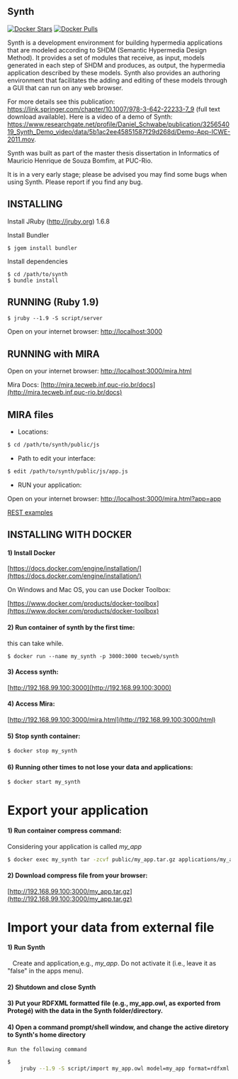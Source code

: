 Synth
-----

[![Docker Stars](https://img.shields.io/docker/stars/tecweb/synth.svg?maxAge=2592000)](https://hub.docker.com/r/tecweb/synth/)
[![Docker Pulls](https://img.shields.io/docker/pulls/tecweb/synth.svg?maxAge=2592000)](https://hub.docker.com/r/tecweb/synth/)

Synth is a development environment for building hypermedia applications that are modeled 
according to SHDM (Semantic Hypermedia Design Method). It provides a set of modules that 
receive, as input, models  generated in each step of SHDM and produces, as output, the 
hypermedia application described by these models. Synth also provides an authoring environment 
that facilitates the adding and editing of these models through a GUI that can run on 
any web browser. 

For more details see this publication: https://link.springer.com/chapter/10.1007/978-3-642-22233-7_9 (full text download available).
Here is a video of a demo of Synth: https://www.researchgate.net/profile/Daniel_Schwabe/publication/325654019_Synth_Demo_video/data/5b1ac2ee45851587f29d268d/Demo-App-ICWE-2011.mov.

Synth was built as part of the master thesis dissertation in Informatics of  Mauricio Henrique de Souza Bomfim, at PUC-Rio.

It is in a very early stage; please be advised you may find some bugs when using Synth. 
Please report if you find any bug.

INSTALLING
----------
Install JRuby (http://jruby.org) 1.6.8

Install Bundler
```
$ jgem install bundler
```

Install dependencies
```
$ cd /path/to/synth
$ bundle install
```
RUNNING (Ruby 1.9)
-------
```
$ jruby --1.9 -S script/server
```
Open on your internet browser: [http://localhost:3000](http://localhost:3000)

RUNNING with MIRA
-----------------

Open on your internet browser: [http://localhost:3000/mira.html](http://localhost:3000/mira.html)

Mira Docs: [http://mira.tecweb.inf.puc-rio.br/docs](http://mira.tecweb.inf.puc-rio.br/docs)

MIRA files
----------

* Locations:
``` bash
$ cd /path/to/synth/public/js
```    
* Path to edit your interface:
``` bash
$ edit /path/to/synth/public/js/app.js
```
* RUN your application:
    
Open on your internet browser: [http://localhost:3000/mira.html?app=app](http://localhost:3000/mira.html?app=app)

[REST examples](doc/Rest.md)

INSTALLING WITH DOCKER
----------------------

#### 1) Install Docker

  [https://docs.docker.com/engine/installation/](https://docs.docker.com/engine/installation/)
  
  On Windows and Mac OS, you can use Docker Toolbox:
  
  [https://www.docker.com/products/docker-toolbox](https://www.docker.com/products/docker-toolbox)
  
#### 2) Run container of synth by the first time:
 
  this can take while.

```
$ docker run --name my_synth -p 3000:3000 tecweb/synth
```

  
#### 3) Access synth:

  [http://192.168.99.100:3000](http://192.168.99.100:3000)
  
#### 4) Access Mira:

  [http://192.168.99.100:3000/mira.html](http://192.168.99.100:3000/html)
  
#### 5) Stop synth container:

``` bash
$ docker stop my_synth
```
  
#### 6) Running other times to not lose your data and applications:

``` bash
$ docker start my_synth
```

Export your application
=======================

#### 1) Run container compress command:

  Considering your application is called *my_app*

``` bash
$ docker exec my_synth tar -zcvf public/my_app.tar.gz applications/my_app
```

#### 2) Download compress file from your browser:

  [http://192.168.99.100:3000/my_app.tar.gz](http://192.168.99.100:3000/my_app.tar.gz)

Import your data from external file
===================================

#### 1) Run Synth
    Create and application,e.g., *my_app*. Do not activate it (i.e., leave it as "false" in the apps menu).
    
#### 2) Shutdown and close Synth

#### 3) Put your RDFXML formatted file (e.g., my_app.owl, as exported from Protegé) with the data in the Synth folder/directory.

#### 4) Open a command prompt/shell window, and change the active diretory to Synth's home directory
    Run the following command
    
``` bash
$ 
    jruby --1.9 -S script/import my_app.owl model=my_app format=rdfxml
```
